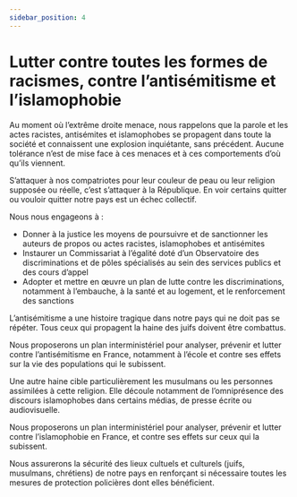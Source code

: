 ```yaml
---
sidebar_position: 4
---
```

# Lutter contre toutes les formes de racismes, contre l’antisémitisme et l’islamophobie
Au moment où l’extrême droite menace, nous rappelons que la parole et les actes racistes, antisémites et islamophobes se propagent dans toute la société et connaissent une explosion inquiétante, sans précédent. Aucune tolérance n’est de mise face à ces menaces et à ces comportements d’où qu’ils viennent. 

S’attaquer à nos compatriotes pour leur couleur de peau ou leur religion supposée ou réelle, c’est s’attaquer à la République. En voir certains quitter ou vouloir quitter notre pays est un échec collectif.

Nous nous engageons à :

- Donner à la justice les moyens de poursuivre et de sanctionner les auteurs de propos ou actes racistes, islamophobes et antisémites 
- Instaurer un Commissariat à l’égalité doté d’un Observatoire des discriminations et de pôles spécialisés au sein des services publics et des cours d’appel 
- Adopter et mettre en œuvre un plan de lutte contre les discriminations, notamment à l’embauche, à la santé et au logement, et le renforcement des sanctions 

L’antisémitisme a une histoire tragique dans notre pays qui ne doit pas se répéter. Tous ceux qui propagent la haine des juifs doivent être combattus. 

Nous proposerons un plan interministériel pour analyser, prévenir et lutter contre l’antisémitisme en France, notamment à l’école et contre ses effets sur la vie des populations qui le subissent. 

Une autre haine cible particulièrement les musulmans ou les personnes assimilées à cette religion. Elle découle notamment de l’omniprésence des discours islamophobes dans certains médias, de presse écrite ou audiovisuelle. 

Nous proposerons un plan interministériel pour analyser, prévenir et lutter contre l’islamophobie en France, et contre ses effets sur ceux qui la subissent. 

Nous assurerons la sécurité des lieux cultuels et culturels (juifs, musulmans, chrétiens) de notre pays en renforçant si nécessaire toutes les mesures de protection policières dont elles bénéficient.